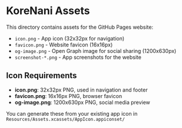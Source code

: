 # KoreNani Assets

This directory contains assets for the GitHub Pages website:

- `icon.png` - App icon (32x32px for navigation)
- `favicon.png` - Website favicon (16x16px)
- `og-image.png` - Open Graph image for social sharing (1200x630px)
- `screenshot-*.png` - App screenshots for the website

## Icon Requirements

- **icon.png**: 32x32px PNG, used in navigation and footer
- **favicon.png**: 16x16px PNG, browser favicon
- **og-image.png**: 1200x630px PNG, social media preview

You can generate these from your existing app icon in `Resources/Assets.xcassets/AppIcon.appiconset/`
